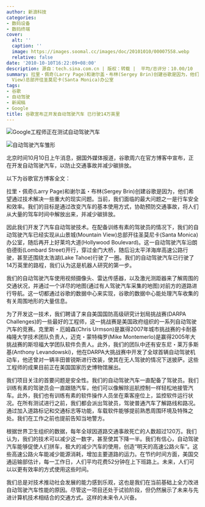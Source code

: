 ```yaml
---
author: 新浪科技
categories:
- 数码设备
- 数码终端
cover:
  alt: ''
  caption: ''
  image: https://images.soomal.cc/images/doc/20101010/00007558.webp
  relative: false
date: '2010-10-10T16:22:09+08:00'
description: 源自：tech.sina.com.cn | 版权：转载 |  平均/总评分：10.00/10
summary: 拉里・佩奇(Larry Page)和谢尔盖・布林(Sergey Brin)创建谷歌是因为，他们希望通过技术解决一些重大的现实问题。当前，我们面临的最大问题之一是行车安全和效率。我们的目标是通过改变汽车的基本使用方式，协助预防交通事故，将人们从大量的驾车时间中解放出来，并减少碳排放。因此我们开发了汽车自动驾驶技术。在配备训练有素的驾驶员的情况下，我们的自动驾驶汽车已经实现从山景城(Mountain
  View)总部开往圣莫尼卡(Santa Monica)办公室
tags:
- 谷歌
- 自动驾驶
- 新闻稿
- Google
title: 谷歌宣布正开发自动驾驶汽车 已行驶14万英里
---
```


![Google工程师正在测试自动驾驶汽车](https://images.soomal.cc/images/doc/20101010/00007557.webp)



![自动驾驶汽车雏形](https://images.soomal.cc/images/doc/20101010/00007558.webp)



北京时间10月10日上午消息，据国外媒体报道，谷歌周六在官方博客中宣布，正在开发自动驾驶汽车，以防止交通事故并减少碳排放。



以下为谷歌官方博客全文：



拉里・佩奇(Larry Page)和谢尔盖・布林(Sergey Brin)创建谷歌是因为，他们希望通过技术解决一些重大的现实问题。当前，我们面临的最大问题之一是行车安全和效率。我们的目标是通过改变汽车的基本使用方式，协助预防交通事故，将人们从大量的驾车时间中解放出来，并减少碳排放。



因此我们开发了汽车自动驾驶技术。在配备训练有素的驾驶员的情况下，我们的自动驾驶汽车已经实现从山景城(Mountain View)总部开往圣莫尼卡(Santa Monica)办公室，随后再开上好莱坞大道(Hollywood Boulevard)。这一自动驾驶汽车沿朗伯德街(Lombard Street)开行，穿过金门大桥，随后沿太平洋海岸高速公路行驶，甚至还围绕太浩湖(Lake Tahoe)行驶了一圈。我们的自动驾驶汽车已行驶了14万英里的路程，我们认为这是机器人研究的第一步。



我们的自动驾驶汽车使用视频摄像头、雷达传感器，以及激光测距器来了解周围的交通状况，并通过一个详尽的地图(通过有人驾驶汽车采集的地图)对前方的道路进行导航。这一切都通过谷歌的数据中心来实现，谷歌的数据中心能处理汽车收集的有关周围地形的大量信息。



为了开发这一技术，我们聘请了来自美国国防高级研究计划局挑战赛(DARPA Challenges)的一些最好的工程师，这一挑战赛是美国政府组织的一系列自动驾驶汽车的竞赛。克里斯・厄姆森(Chris Urmson)是赢得2007年城市挑战赛的卡耐基梅隆大学技术团队负责人，迈克・蒙特梅罗(Mike Montemerlo)是赢得2005年大挑战赛的斯坦福大学团队软件负责人。此外，我们的团队中还有安东尼・莱万多斯基(Anthony Levandowski)，他在DARPA大挑战赛中开发了全球首辆自动驾驶机动车，他还曾对一辆丰田普锐斯进行改装，使其在无人驾驶的情况下送披萨。这些工程师的成果目前正在美国国家历史博物馆展出。



我们项目关注的首要问题是安全性。我们的自动驾驶汽车一直配备了驾驶员。我们训练有素的驾驶员会一直跟随汽车，他们可以像解除巡航控制一样轻松地接管汽车。此外，我们也有训练有素的软件操作人员坐在乘客座位上，监控软件运行状况。在所有测试进行之前，我们都会派出驾驶员，驾驶普通汽车了解路线和路况。通过加入道路标记和交通标志等功能，车载软件能够提前熟悉周围环境及特殊之处。我们在工作之前也提前告知当地警方。



根据世界卫生组织的数据，每年全球因道路交通事故死亡的人数超过120万。我们认为，我们的技术可以减少这一数字，甚至使其下降一半。我们有信心，自动驾驶汽车能够促使人们拼车，极大的减少汽车的使用，创造“明天的高速公路火车”。这些高速公路火车能减少能源消耗，增加主要道路的运力。在节约时间方面，美国交通运输部估计，每一工作日，人们平均花费52分钟在上下班路上。未来，人们可以以更有效率的方式使用这些时间。



我们总是对技术推动社会发展的能力感到乐观，这也是我们在当前基础上全力改进自动驾驶汽车性能的原因。尽管这一项目还处于试验阶段，但仍然展示了未来与先进计算机技术相结合的交通方式。这样的未来令人兴奋。